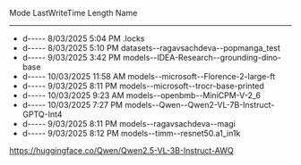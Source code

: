 Mode                 LastWriteTime         Length Name
----                 -------------         ------ ----
- d-----         8/03/2025   5:04 PM                .locks
- d-----         8/03/2025   5:10 PM                datasets--ragavsachdeva--popmanga_test       
- d-----         9/03/2025   3:42 PM                models--IDEA-Research--grounding-dino-base   
- d-----        10/03/2025  11:58 AM                models--microsoft--Florence-2-large-ft       
- d-----         9/03/2025   8:11 PM                models--microsoft--trocr-base-printed        
- d-----        10/03/2025   9:23 AM                models--openbmb--MiniCPM-V-2_6
- d-----        10/03/2025   7:27 PM                models--Qwen--Qwen2-VL-7B-Instruct-GPTQ-Int4 
- d-----         9/03/2025   8:11 PM                models--ragavsachdeva--magi
- d-----         9/03/2025   8:12 PM                models--timm--resnet50.a1_in1k


https://huggingface.co/Qwen/Qwen2.5-VL-3B-Instruct-AWQ